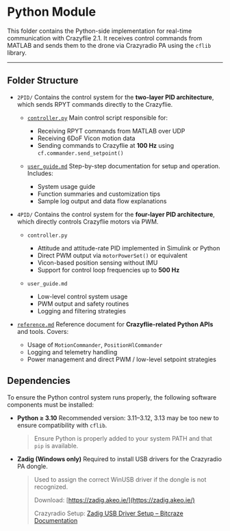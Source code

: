 # Python Module

This folder contains the Python-side implementation for real-time communication with Crazyflie 2.1. It receives control commands from MATLAB and sends them to the drone via Crazyradio PA using the `cflib` library.

---

## Folder Structure

* `2PID/`
  Contains the control system for the **two-layer PID architecture**, which sends RPYT commands directly to the Crazyflie.

  * [`controller.py`](https://github.com/Lee-Chun-Yi/NCKU-Quadrotor-Navigation/blob/main/Python/2PID/controller.py)
    Main control script responsible for:

    * Receiving RPYT commands from MATLAB over UDP 
    * Receiving 6DoF Vicon motion data 
    * Sending commands to Crazyflie at **100 Hz** using `cf.commander.send_setpoint()`

  * [`user_guide.md`](https://github.com/Lee-Chun-Yi/NCKU-Quadrotor-Navigation/blob/main/Python/2PID/user_guide.md)
    Step-by-step documentation for setup and operation. Includes:

    * System usage guide
    * Function summaries and customization tips
    * Sample log output and data flow explanations

* `4PID/`
  Contains the control system for the **four-layer PID architecture**, which directly controls Crazyflie motors via PWM.

  * `controller.py` 

    * Attitude and attitude-rate PID implemented in Simulink or Python
    * Direct PWM output via `motorPowerSet()` or equivalent
    * Vicon-based position sensing without IMU
    * Support for control loop frequencies up to **500 Hz**

  * `user_guide.md`

    * Low-level control system usage
    * PWM output and safety routines
    * Logging and filtering strategies

* [`reference.md`](https://github.com/Lee-Chun-Yi/NCKU-Quadrotor-Navigation/blob/main/Python/reference.md)
  Reference document for **Crazyflie-related Python APIs** and tools. Covers:

  * Usage of `MotionCommander`, `PositionHlCommander`
  * Logging and telemetry handling
  * Power management and direct PWM / low-level setpoint strategies


## Dependencies

To ensure the Python control system runs properly, the following software components must be installed:

* **Python ≥ 3.10**
  Recommended version: 3.11–3.12, 3.13 may be too new to ensure compatibility with `cflib`.

  > Ensure Python is properly added to your system PATH and that `pip` is available.

* **Zadig (Windows only)**
  Required to install USB drivers for the Crazyradio PA dongle.

  > Used to assign the correct WinUSB driver if the dongle is not recognized.
  > 
  > Download: [https://zadig.akeo.ie/](https://zadig.akeo.ie/)
  > 
  > Crazyradio Setup: [Zadig USB Driver Setup – Bitcraze Documentation](https://www.bitcraze.io/documentation/repository/crazyradio-firmware/master/building/usbwindows/)

